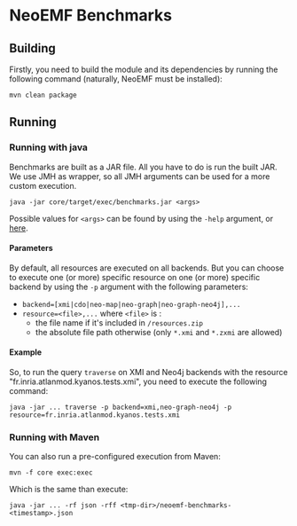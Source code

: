 NeoEMF Benchmarks
=================

## Building
Firstly, you need to build the module and its dependencies by running the following command (naturally, NeoEMF must be installed):

    mvn clean package
    
## Running

### Running with java
Benchmarks are built as a JAR file. All you have to do is run the built JAR.
We use JMH as wrapper, so all JMH arguments can be used for a more custom execution.

    java -jar core/target/exec/benchmarks.jar <args>
    
Possible values for `<args>` can be found by using the `-help` argument, or [here](https://github.com/yvernageau/NeoEMF/blob/master/benchmarks/core/jmh-usage.txt).

#### Parameters

By default, all resources are executed on all backends. But you can choose to execute one (or more) specific resource on one (or more) specific backend by using the `-p` argument with the following parameters:
- `backend=[xmi|cdo|neo-map|neo-graph|neo-graph-neo4j],...`
- `resource=<file>,...` where `<file>` is :
  - the file name if it's included in `/resources.zip`
  - the absolute file path otherwise (only `*.xmi` and `*.zxmi` are allowed)

#### Example

So, to run the query `traverse` on XMI and Neo4j backends with the resource "fr.inria.atlanmod.kyanos.tests.xmi", you need to execute the following command:

    java -jar ... traverse -p backend=xmi,neo-graph-neo4j -p resource=fr.inria.atlanmod.kyanos.tests.xmi

### Running with Maven
You can also run a pre-configured execution from Maven:
    
    mvn -f core exec:exec
    
Which is the same than execute:

    java -jar ... -rf json -rff <tmp-dir>/neoemf-benchmarks-<timestamp>.json
